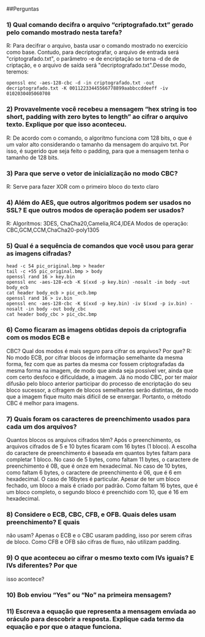 ##Perguntas
### 1) Qual comando decifra o arquivo “criptografado.txt” gerado pelo comando mostrado nesta tarefa?
R: Para decifrar o arquivo, basta usar o comando mostrado no exercício como base. Contudo, para decriptografar, o arquivo de entrada será "criptografado.txt", o parâmetro -e de encriptação se torna -d de de criptação, e o arquivo de saída será "decriptografado.txt".Desse modo, teremos:
```
openssl enc -aes-128-cbc -d -in criptografado.txt -out decriptografado.txt -K 00112233445566778899aabbccddeeff -iv 0102030405060708
```

### 2) Provavelmente você recebeu a mensagem “hex string is too short, padding with zero bytes to length” ao cifrar o arquivo texto. Explique por que isso aconteceu.
R: De acordo com o comando, o algorítmo funciona com 128 bits, o que é um valor alto considerando o tamanho da mensagem do arquivo txt. Por isso, é sugerido que seja feito o padding, para que a mensagem tenha o tamanho de 128 bits.


### 3) Para que serve o vetor de inicialização no modo CBC?
R: Serve para fazer XOR com o primeiro bloco do texto claro

### 4) Além do AES, que outros algoritmos podem ser usados no SSL? E que outros modos de operação podem ser usados?
R: Algorítmos: 3DES, ChaCha20,Camelia,RC4,IDEA 
Modos de operação: CBC,GCM,CCM,ChaCha20-poly1305

### 5) Qual é a sequência de comandos que você usou para gerar as imagens cifradas?
```
head -c 54 pic_original.bmp > header
tail -c +55 pic_original.bmp > body
openssl rand 16 > key.bin
openssl enc -aes-128-ecb -K $(xxd -p key.bin) -nosalt -in body -out body_ecb
cat header body_ecb > pic_ecb.bmp
openssl rand 16 > iv.bin
openssl enc -aes-128-cbc -K $(xxd -p key.bin) -iv $(xxd -p iv.bin) -nosalt -in body -out body_cbc
cat header body_cbc > pic_cbc.bmp
```

### 6) Como ficaram as imagens obtidas depois da criptografia com os modos ECB e
CBC? Qual dos modos é mais seguro para cifrar os arquivos? Por que?
R: No modo ECB, por cifrar blocos de informação semelhante da mesma forma, fez com que as partes da mesma cor fossem criptografadas da mesma forma na imagem, de modo que ainda seja possível ver, ainda que com certo desfoco e dificuldade, a imagem.
Já no modo CBC, por ter maior difusão pelo bloco anterior participar do processo de encriptação do seu bloco sucessor, a cifragem de blocos semelhantes serão distintas, de modo que a imagem fique muito mais difícil de se enxergar. Portanto, o método CBC é melhor para imagens.


### 7) Quais foram os caracteres de preenchimento usados para cada um dos arquivos?
Quantos blocos os arquivos cifrados têm?
Após o preenchimento, os arquivos cifrados de 5 e 10 bytes ficaram com 16 bytes (1 bloco). A escolha do caractere de preenchimento é baseada em quantos bytes faltam para completar 1 bloco. No caso de 5 bytes, como faltam 11 bytes, o caractere de preenchimento é 0B, que é onze em hexadecimal. No caso de 10 bytes, como faltam 6 bytes, o caractere de preenchimento é 06, que é 6 em hexadecimal.
O caso de 16bytes é particular. Apesar de ter um bloco fechado, um bloco a mais é criado por padrão. Como faltam 16 bytes, que é um bloco completo, o segundo bloco é preenchido com 10, que é 16 em hexadecimal.

### 8) Considere o ECB, CBC, CFB, e OFB. Quais deles usam preenchimento? E quais
não usam?
Apenas o ECB e o CBC usaram padding, isso por serem cifras de bloco. Como CFB e OFB são cifras de fluxo, não utilizam padding.

### 9) O que aconteceu ao cifrar o mesmo texto com IVs iguais? E IVs diferentes? Por que
isso acontece?

### 10) Bob enviou “Yes” ou “No” na primeira mensagem?

### 11) Escreva a equação que representa a mensagem enviada ao oráculo para descobrir a resposta. Explique cada termo da equação e por que o ataque funciona.
